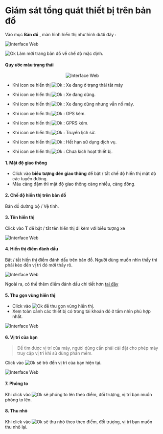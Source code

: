 # Giám sát tổng quát thiết bị trên bản đồ

Vào mục **Bản đồ** , màn hình hiển thị như hình dưới đây :

<span class="icon-left4">![Interface Web](/docs/assets/images/web-interface/app-gotrack365/home-365.jpg) 

<span class="icon-left svg-filter-info">![Ok](/docs/assets/images/web-interface/icon/SVG/icons8-refresh.svg) Làm mới trang bản đồ về chế độ mặc định. 

#### Quy ước màu trạng thái
 <span style="display:block;text-align:center">![Interface Web](/docs/assets/images/web-interface/map/color-mode.png)

* Khi icon xe hiển thị   <span class="icon-left svg-filter-circlegreen">![Ok](/docs/assets/images/web-interface/icon/SVG/circle1.svg) : Xe đang ở trạng thái tắt máy

* Khi icon xe hiển thị   <span class="icon-left svg-filter-circlered">![Ok](/docs/assets/images/web-interface/icon/SVG/circle1.svg) : Xe đang dừng.

* Khi icon xe hiển thị   <span class="icon-left svg-filter-circleyellow">![Ok](/docs/assets/images/web-interface/icon/SVG/circle1.svg) : Xe đang dừng nhưng vẫn nổ máy.

* Khi icon xe hiển thị   <span class="icon-left svg-filter-circlepurple">![Ok](/docs/assets/images/web-interface/icon/SVG/circle1.svg) : GPS kém.

* Khi icon xe hiển thị   <span class="icon-left svg-filter-circleden">![Ok](/docs/assets/images/web-interface/icon/SVG/circle1.svg) : GPRS kém.

* Khi icon xe hiển thị   <span class="icon-left svg-filter-circlexam">![Ok](/docs/assets/images/web-interface/icon/SVG/circle1.svg) : Truyền lịch sử.

* Khi icon xe hiển thị   <span class="icon-left svg-filter-circlenau">![Ok](/docs/assets/images/web-interface/icon/SVG/circle1.svg) : Hết hạn sử dụng dịch vụ.

* Khi icon xe hiển thị   <span class="icon-left svg-filter-circlexamtro">![Ok](/docs/assets/images/web-interface/icon/SVG/circle1.svg) : Chưa kích hoạt thiết bị.

#### 1. Mật độ giao thông 
* Click vào **biểu tượng đèn giao thông** để bật / tắt chế độ hiển thị mật độ các tuyến đường.
* Màu càng đậm thì mật độ giao thông càng nhiều, càng đông.

####  2. Chế độ hiển thị trên bản đồ 

 
 Bản đồ đường bộ / Vệ tinh.

#### 3. Tên hiển thị

 Click vào **T** để bật / tắt tên hiển thị đi kèm với biểu tượng xe

 <span class="icon-left5">![Interface Web](/docs/assets/images/web-interface/app-gotrack365/name.jpg) 

#### 4. Hiển thị điểm đánh dấu
Bật / tắt hiển thị điểm đánh dấu trên bản đồ. Người dùng muốn nhìn thấy thì phải kéo đến vị trí đó mới thấy rõ.

 <span class="icon-left4">![Interface Web](/docs/assets/images/web-interface/app-gotrack365/poi-365.jpg) 
 
 Ngoài ra, có thể thêm điểm đánh dấu chi tiết hơn [tại đây](vi/modules/app-gotrack365/poi/#poi) <div id="poi"> 

#### 5. Thu gọn vùng hiển thị 

* Click vào <span class="icon-left svg-filter-info">![Ok](/docs/assets/images/web-interface/icon/SVG/direction-arrow-fit.svg) để thu gọn vùng hiển thị.
* Xem toàn cảnh các thiết bị có trong tài khoản đó ở tầm nhìn phù hợp nhất. 

<span class="icon-left5">![Interface Web](/docs/assets/images/web-interface/app-gotrack365/location.jpg)

#### 6. Vị trí của bạn

> Để tìm được vị trí của máy, người dùng cần phải cài đặt cho phép máy truy cập vị trí khi sử dùng phần mềm. 

Click vào <span class="icon-left svg-filter-info">![Ok](/docs/assets/images/web-interface/icon/SVG/icons8-hunt-50.png) sẽ trỏ đến vị trí của bạn hiện tại.

<span class="icon-left4">![Interface Web](/docs/assets/images/web-interface/app-gotrack365/location-1.jpg)

#### 7. Phóng to
 
 Khi click vào <span class="icon-left svg-filter-info">![Ok](/docs/assets/images/web-interface/icon/SVG/plus-circle.svg) sẽ phóng to lên theo điểm, đối trượng, vị trí bạn muốn phóng to lên.

 
 #### 8. Thu nhỏ 

 Khi click vào <span class="icon-left svg-filter-info">![Ok](/docs/assets/images/web-interface/icon/SVG/minus-circle.svg) sẽ thu nhỏ theo theo điểm, đối trượng, vị trí bạn muốn thu nhỏ lại.




 
 
